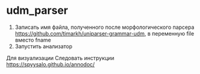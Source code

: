 # udm_parser

1. Записать имя файла, полученного после морфологического парсера https://github.com/timarkh/uniparser-grammar-udm, в переменную file вместо fname
2. Запустить анализатор

Для визуализации
Следовать инструкции https://spyysalo.github.io/annodoc/
